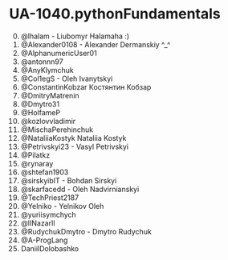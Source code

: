 # UA-1040.pythonFundamentals

0. @lhalam - Liubomyr Halamaha :)
1. @Alexander0108 - Alexander Dermanskiy ^_^
2. @AlphanumericUser01
3. @antonnn97
4. @AnyKlymchuk
5. @Col1egS - Oleh Ivanytskyi
6. @ConstantinKobzar Костянтин Кобзар
7. @DmitryMatrenin
8. @Dmytro31
9. @HolfameP
10. @kozlovvladimir
11. @MischaPerehinchuk
12. @NataliiaKostyk Nataliia Kostyk
13. @Petrivskyi23 - Vasyl Petrivskyi
14. @Pilatkz
15. @rynaray
16. @shtefan1903
17. @sirskyibIT - Bohdan Sirskyi
18. @skarfacedd - Oleh Nadvirnianskyi
19. @TechPriest2187
20. @Yelniko - Yelnikov Oleh
21. @yuriisymchych
22. @lINazarIl
23. @RudychukDmytro - Dmytro Rudychuk
24. @A-ProgLang
25. DaniilDolobashko
